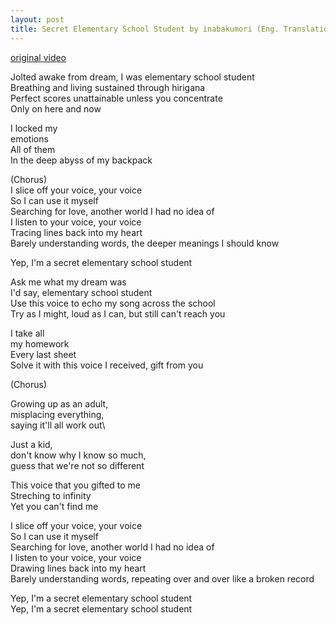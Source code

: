 ```yaml
---
layout: post
title: Secret Elementary School Student by inabakumori (Eng. Translation)
---
```


[original video](https://youtube.com/wdUCRDvFv3Q)

Jolted awake from dream, I was elementary school student\
Breathing and living sustained through hirigana\
Perfect scores unattainable unless you concentrate\
Only on here and now

I locked my\
emotions\
All of them\
In the deep abyss of my backpack

(Chorus)\
I slice off your voice, your voice\
So I can use it myself\
Searching for love, another world I had no idea of\
I listen to your voice, your voice\
Tracing lines back into my heart\
Barely understanding words, the deeper meanings I should know

Yep, I'm a secret elementary school student

Ask me what my dream was\
I'd say, elementary school student\
Use this voice to echo my song across the school\
Try as I might, loud as I can, but still can't reach you

I take all\
my homework\
Every last sheet\
Solve it with this voice I received, gift from you

(Chorus)

Growing up as an adult,\
misplacing everything,\
saying it'll all work out\

Just a kid,\
don't know why I know so much,\
guess that we're not so different

This voice that you gifted to me\
Streching to infinity\
Yet you can't find me

I slice off your voice, your voice\
So I can use it myself\
Searching for love, another world I had no idea of\
I listen to your voice, your voice\
Drawing lines back into my heart\
Barely understanding words, repeating over and over like a broken record

Yep, I'm a secret elementary school student\
Yep, I'm a secret elementary school student
